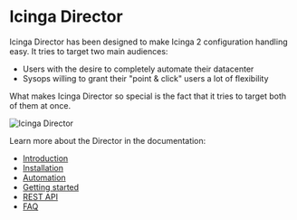 Icinga Director
===============

Icinga Director has been designed to make Icinga 2 configuration handling easy.
It tries to target two main audiences:

* Users with the desire to completely automate their datacenter
* Sysops willing to grant their "point & click" users a lot of flexibility

What makes Icinga Director so special is the fact that it tries to target both
of them at once.

![Icinga Director](https://www.icinga.org/wp-content/uploads/2016/02/director_main_screen.png)

Learn more about the Director in the documentation:

* [Introduction](doc/01-Introduction.md)
* [Installation](doc/02-Installation.md)
* [Automation](doc/03-Automation.md)
* [Getting started](doc/04-Getting-started.md) 
* [REST API](doc/70-REST-API.md) 
* [FAQ](doc/80-FAQ.md)

